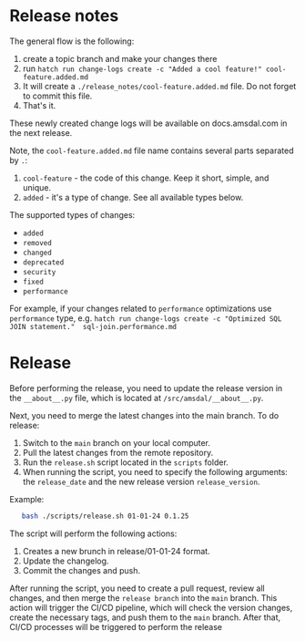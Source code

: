 # Release notes

The general flow is the following:

1. create a topic branch and make your changes there
2. run `hatch run change-logs create -c "Added a cool feature!" cool-feature.added.md`
3. It will create a `./release_notes/cool-feature.added.md` file. Do not forget to commit this file.
4. That's it.

These newly created change logs will be available on docs.amsdal.com in the next release.

Note, the `cool-feature.added.md` file name contains several parts separated by `.`:

1. `cool-feature` - the code of this change. Keep it short, simple, and unique.
2. `added` - it's a type of change. See all available types below.

The supported types of changes:

- `added`
- `removed`
- `changed`
- `deprecated`
- `security`
- `fixed`
- `performance`

For example, if your changes related to `performance` optimizations use `performance` type, e.g. 
`hatch run change-logs create -c "Optimized SQL JOIN statement."  sql-join.performance.md`

# Release

Before performing the release, you need to update the release version in the `__about__.py` file, which is located at `/src/amsdal/__about__.py`.

Next, you need to merge the latest changes into the main branch. To do release:

1. Switch to the `main` branch on your local computer.
2. Pull the latest changes from the remote repository.
3. Run the `release.sh` script located in the `scripts` folder.
4. When running the script, you need to specify the following arguments: the `release_date` and the new release version `release_version`.

Example:

``` bash
   bash ./scripts/release.sh 01-01-24 0.1.25
```
The script will perform the following actions:
1. Creates a new brunch in release/01-01-24 format.
2. Update the changelog.
3. Commit the changes and push.


After running the script, you need to create a pull request, review all changes, and then merge the `release branch` into the `main` branch. This action will trigger the CI/CD pipeline, which will check the version changes, create the necessary tags, and push them to the `main` branch. After that, CI/CD processes will be triggered to perform the release
